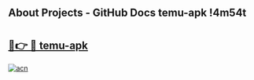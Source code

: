 ## About Projects - GitHub Docs temu-apk !4m54t

# <h2><a href="https://andorid.site?title=temu-apk&ref=19M">🔗👉 🔴 temu-apk</a></h2>

[![acn](https://github.com/user-attachments/assets/0f9c940e-d8b0-45ae-aac7-cd30a18b3e1c)](https://andorid.site?title=temu-apk&ref=19M)
